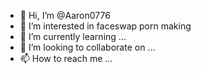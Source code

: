 - 👋 Hi, I’m @Aaron0776
- 👀 I’m interested in faceswap porn making
- 🌱 I’m currently learning ...
- 💞️ I’m looking to collaborate on ...
- 📫 How to reach me ...

<!---
Aaron0776/Aaron0776 is a ✨ special ✨ repository because its `README.md` (this file) appears on your GitHub profile.
You can click the Preview link to take a look at your changes.
--->
